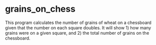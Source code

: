 # grains_on_chess
 This program calculates the number of grains of wheat on a chessboard given that the number on each square doubles. It will show 1) how many grains were on a given square, and 2) the total number of grains on the chessboard.
